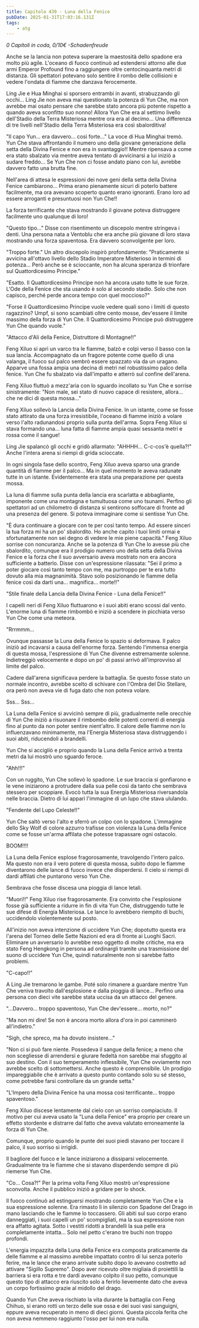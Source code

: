 ```yaml
---
title: Capitolo 439 - Luna della Fenice
pubDate: 2025-01-31T17:03:16.131Z
tags:
    - atg
---
```



<em>0 Capitoli in coda, 0/10€</em>
<em>-Schadenfreude</em>


Anche se la lancia non poteva superare la maestosità dello spadone era molto più agile.
L'oceano di fuoco continuò ad estendersi attorno alle due armi Emperor Profound fino a raggiungere oltre centocinquanta metri di distanza.
Gli spettatori potevano solo sentire il rombo delle collisioni e vedere l'ondata di fiamme che danzava ferocemente.


Ling Jie e Hua Minghai si sporsero entrambi in avanti, strabuzzando gli occhi... Ling Jie non aveva mai questionato la potenza di Yun Che, ma non avrebbe mai osato pensare che sarebbe stato ancora più potente rispetto a quando aveva sconfitto suo nonno! Allora Yun Che era al settimo livello dell'Stadio della Terra Misteriosa mentre ora era al decimo... Una differenza di tre livelli nell'Stadio della Terra Misteriosa era così sbalorditiva!


"Il capo Yun... era davvero... così forte..." La voce di Hua Minghai tremò. Yun Che stava affrontando il numero uno della giovane generazione della setta della Divina Fenice e non era in svantaggio!! Mentre ripensava a come era stato sbalzato via mentre aveva tentato di avvicinarsi a lui iniziò a sudare freddo... Se Yun Che non ci fosse andato piano con lui, avrebbe davvero fatto una brutta fine.


Nell'area di attesa le espressioni dei nove geni della setta della Divina Fenice cambiarono... Prima erano pienamente sicuri di poterlo battere facilmente, ma ora avevano scoperto quanto erano ignoranti. Erano loro ad essere arroganti e presuntuosi non Yun Che!!


La forza terrificante che stava mostrando il giovane poteva distruggere facilmente uno qualunque di loro!


"Questo tipo..." Disse con risentimento un discepolo mentre stringeva i denti. Una persona nata a Ventoblu che era anche più giovane di loro stava mostrando una forza spaventosa. Era davvero sconvolgente per loro.


"Troppo forte." Un altro discepolo inspirò profondamente: "Praticamente si avvicina all'ottavo livello dello Stadio Imperatore Misterioso in termini di potenza... Però anche se è scioccante, non ha alcuna speranza di trionfare sul Quattordicesimo Principe."


"Esatto. Il Quattordicesimo Principe non ha ancora usato tutte le sue forze. L'Ode della Fenice che sta usando è solo al secondo stadio. Solo che non capisco, perché perde ancora tempo con quel moccioso?"


"Forse il Quattordicesimo Principe vuole vedere quali sono i limiti di questo ragazzino? Umpf, si sono scambiati oltre cento mosse, dev'essere il limite massimo della forza di Yun Che. Il Quattordicesimo Principe può distruggere Yun Che quando vuole."


"Attacco d'Ali della Fenice, Distruttore di Montagne!!"


Feng Xiluo si aprì un varco tra le fiamme, balzò e colpì verso il basso con la sua lancia. Accompagnato da un fragore potente come quello di una valanga, il fuoco sul palco sembrò essere spazzato via da un uragano. Apparve una fossa ampia una decina di metri nel robustissimo palco della fenice. Yun Che fu sbalzato via dall'impatto e atterrò sul confine dell'arena.


Feng Xiluo fluttuò a mezz'aria con lo sguardo incollato su Yun Che e sorrise sinistramente: "Non male, sei stato di nuovo capace di resistere, allora... che ne dici di questa mossa..."


Feng Xiluo sollevò la Lancia della Divina Fenice. In un istante, come se fosse stato attirato da una forza irresistibile, l'oceano di fiamme iniziò a volare verso l'alto radunandosi proprio sulla punta dell'arma. Sopra Feng Xiluo si stava formando una... luna fatta di fiamme ampia quasi sessanta metri e rossa come il sangue!


Ling Jie spalancò gli occhi e gridò allarmato: "AHHHH... C-c-cos'è quella?!"
Anche l'intera arena si riempì di grida scioccate.


In ogni singola fase dello scontro, Feng Xiluo aveva sparso una grande quantità di fiamme per il palco... Ma in quel momento le aveva radunate tutte in un istante. Evidentemente era stata una preparazione per questa mossa.


La luna di fiamme sulla punta della lancia era scarlatta e abbagliante, imponente come una montagna e tumultuosa come uno tsunami. Perfino gli spettatori ad un chilometro di distanza si sentirono soffocare di fronte ad una presenza del genere. Si poteva immaginare come si sentisse Yun Che.


"È dura continuare a giocare con te per così tanto tempo. Ad essere sinceri la tua forza mi ha un po' sbalordito. Ho anche capito i tuoi limiti ormai e sfortunatamente non sei degno di vedere le mie piene capacità." Feng Xiluo sorrise con noncuranza. Anche se la potenza di Yun Che lo avesse più che sbalordito, comunque era il prodigio numero uno della setta della Divina Fenice e la forza che il suo avversario aveva mostrato non era ancora sufficiente a batterlo. Disse con un'espressione rilassata: "Sei il primo a poter giocare così tanto tempo con me, ma purtroppo per te era tutto dovuto alla mia magnanimità. Stavo solo posizionando le fiamme della fenice così da darti una... magnifica... morte!!"


"Stile finale della Lancia della Divina Fenice - Luna della Fenice!!"


I capelli neri di Feng Xiluo fluttuarono e i suoi abiti erano scossi dal vento. L'enorme luna di fiamme rimbombò e iniziò a scendere in picchiata verso Yun Che come una meteora.


"Rrrmmm...


Ovunque passasse la Luna della Fenice lo spazio si deformava. Il palco iniziò ad incavarsi a causa dell'enorme forza. Sentendo l'immensa energia di questa mossa, l'espressione di Yun Che divenne estremamente solenne. Indietreggiò velocemente e dopo un po' di passi arrivò all'improvviso al limite del palco.


Cadere dall'arena significava perdere la battaglia. Se questo fosse stato un normale incontro, avrebbe scelto di schivare con l'Ombra del Dio Stellare, ora però non aveva vie di fuga dato che non poteva volare.


Sss... Sss...


La Luna della Fenice si avvicinò sempre di più, gradualmente nelle orecchie di Yun Che iniziò a risuonare il rimbombo delle potenti correnti di energia fino al punto da non poter sentire nient'altro. Il calore delle fiamme non lo influenzavano minimamente, ma l'Energia Misteriosa stava distruggendo i suoi abiti, riducendoli a brandelli.


Yun Che si accigliò e proprio quando la Luna della Fenice arrivò a trenta metri da lui mostrò uno sguardo feroce.


"Ahh!!!"


Con un ruggito, Yun Che sollevò lo spadone. Le sue braccia si gonfiarono e le vene iniziarono a protrudere dalla sua pelle così da tanto che sembrava stessero per scoppiare. Evocò tutta la sua Energia Misteriosa riversandola nelle braccia. Dietro di lui apparì l'immagine di un lupo che stava ululando.


"Fendente del Lupo Celeste!!"


Yun Che saltò verso l'alto e sferrò un colpo con lo spadone. L'immagine dello Sky Wolf di colore azzurro trafisse con violenza la Luna della Fenice come se fosse un'arma affilata che potesse trapassare ogni ostacolo.


BOOM!!!!


La Luna della Fenice esplose fragorosamente, travolgendo l'intero palco. Ma questo non era il vero potere di questa mossa, subito dopo le fiamme diventarono delle lance di fuoco invece che disperdersi. Il cielo si riempi di dardi affilati che puntarono verso Yun Che.


Sembrava che fosse discesa una pioggia di lance letali.


"Muori!!" Feng Xiluo rise fragorosamente. Era convinto che l'esplosione fosse già sufficiente a ridurre in fin di vita Yun Che, distruggendo tutte le sue difese di Energia Misteriosa. Le lance lo avrebbero riempito di buchi, uccidendolo violentemente sul posto.


All'inizio non aveva intenzione di uccidere Yun Che; dopotutto questa era l'arena del Torneo delle Sette Nazioni ed era di fronte ai Luoghi Sacri. Eliminare un avversario lo avrebbe reso oggetto di molte critiche, ma era stato Feng Hengkong in persona ad ordinargli tramite una trasmissione del suono di uccidere Yun Che, quindi naturalmente non si sarebbe fatto problemi.


"C-capo!!"


A Ling Jie tremarono le gambe. Poté solo rimanere a guardare mentre Yun Che veniva travolto dall'esplosione e dalla pioggia di lance... Perfino una persona con dieci vite sarebbe stata uccisa da un attacco del genere.


"...Davvero... troppo spaventoso, Yun Che dev'essere... morto, no?"


"Ma non mi dire! Se non è ancora morto allora d'ora in poi camminerò all'indietro."


"Sigh, che spreco, ma ha dovuto insistere..."


"Non ci si può fare niente. Possedeva il sangue della fenice; a meno che non scegliesse di arrendersi e giurare fedeltà non sarebbe mai sfuggito al suo destino. Con il suo temperamento inflessibile, Yun Che ovviamente non avrebbe scelto di sottomettersi. Anche questo è comprensibile. Un prodigio impareggiabile che è arrivato a questo punto contando solo su sé stesso, come potrebbe farsi controllare da un grande setta."


"L'Impero della Divina Fenice ha una mossa così terrificante... troppo spaventoso."


Feng Xiluo discese lentamente dal cielo con un sorriso compiaciuto. Il motivo per cui aveva usato la "Luna della Fenice" era proprio per creare un effetto stordente e distrarre dal fatto che aveva valutato erroneamente la forza di Yun Che.


Comunque, proprio quando le punte dei suoi piedi stavano per toccare il palco, il suo sorriso si irrigidì.


Il bagliore del fuoco e le lance iniziarono a dissiparsi velocemente. Gradualmente tra le fiamme che si stavano disperdendo sempre di più riemerse Yun Che.


"Co... Cosa?!" Per la prima volta Feng Xiluo mostrò un'espressione sconvolta. Anche il pubblico iniziò a gridare per lo shock.


Il fuoco continuò ad estinguersi mostrando completamente Yun Che e la sua espressione solenne. Era rimasto lì in silenzio con Spadone del Drago in mano lasciando che le fiamme lo toccassero. Gli abiti sul suo corpo erano danneggiati, i suoi capelli un po' scompigliati, ma la sua espressione non era affatto agitata. Sotto i vestiti ridotti a brandelli la sua pelle era completamente intatta... Solo nel petto c'erano tre buchi non troppo profondi.


L'energia impazzita della Luna della Fenice era composta praticamente da delle fiamme e al massimo avrebbe impattato contro di lui senza poterlo ferire, ma le lance che erano arrivate subito dopo lo avevano costretto ad attivare "Sigillo Supremo". Dopo aver ricevuto oltre migliaia di proiettili la barriera si era rotta e tre dardi avevano colpito il suo petto, comunque questo tipo di attacco era riuscito solo a ferirlo lievemente dato che aveva un corpo fortissimo grazie al midollo del drago.


Quando Yun Che aveva rischiato la vita durante la battaglia con Feng Chihuo, si erano rotti un terzo delle sue ossa e dei suoi vasi sanguigni, eppure aveva recuperato in meno di dieci giorni. Questa piccola ferita che non aveva nemmeno raggiunto l'osso per lui non era nulla.
                                


                                



